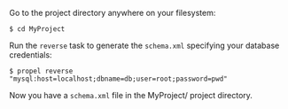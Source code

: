 Go to the project directory anywhere on your filesystem:

~~~
$ cd MyProject
~~~

Run the `reverse` task to generate the `schema.xml` specifying your database credentials:

~~~
$ propel reverse "mysql:host=localhost;dbname=db;user=root;password=pwd"
~~~

Now you have a `schema.xml` file in the MyProject/ project directory. 
